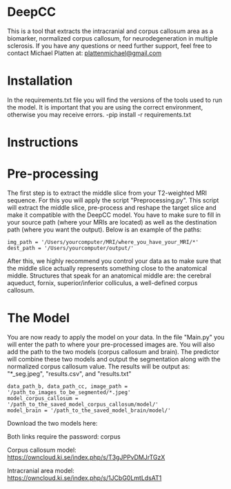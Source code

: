 # DeepCC
This is a tool that extracts the intracranial and corpus callosum area as a biomarker, normalized corpus callosum, for neurodegeneration in multiple sclerosis. If you have any questions or need further support, feel free to contact Michael Platten at: plattenmichael@gmail.com

# Installation
In the requirements.txt file you will find the versions of the tools used to run the model. It is important that you are using the correct environment, otherwise you may receive errors.
   -pip install -r requirements.txt 

# Instructions

# Pre-processing

The first step is to extract the middle slice from your T2-weighted MRI sequence. For this you will apply the script "Preprocessing.py". This script will extract the middle slice, pre-process and reshape the target slice and make it compatible with the DeepCC model. You have to make sure to fill in your source path (where your MRIs are located) as well as the destination path (where you want the output). Below is an example of the paths:


    img_path = '/Users/yourcomputer/MRI/where_you_have_your_MRI/*'
    dest_path = '/Users/yourcomputer/output/'


After this, we highly recommend you control your data as to make sure that the middle slice actually represents something close to the anatomical middle. Structures that speak for an anatomical middle are: the cerebral aqueduct, fornix, superior/inferior colliculus, a well-defined corpus callosum.


# The Model

You are now ready to apply the model on your data. In the file "Main.py" you will enter the path to where your pre-processed images are. You will also add the path to the two models (corpus callosum and brain). The predictor will combine these two models and output the segmentation along with the normalized corpus callosum value. The results will be output as: "*_seg.jpeg", "results.csv", and "results.txt"


    data_path_b, data_path_cc, image_path = '/path_to_images_to_be_segmented/*.jpeg'
    model_corpus_callosum = '/path_to_the_saved_model_corpus_callosum/model/'
    model_brain = '/path_to_the_saved_model_brain/model/'


Download the two models here: 

Both links require the password: corpus

Corpus callosum model: https://owncloud.ki.se/index.php/s/T3gJPPvDMJrTGzX

Intracranial area model: https://owncloud.ki.se/index.php/s/1JCbG0LmtLdsAT1

